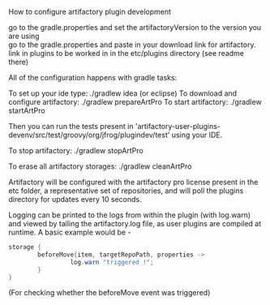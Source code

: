 How to configure artifactory plugin development

go to the gradle.properties and set the artifactoryVersion to the version you are using  
go to the gradle.properties and paste in your download link for artifactory.  
link in plugins to be worked in in the etc/plugins directory (see readme there)

All of the configuration happens with gradle tasks:

To set up your ide type:  ./gradlew idea (or eclipse)
To download and configure artifactory: ./gradlew prepareArtPro
To start artifactory: ./gradlew startArtPro

Then you can run the tests present in 'artifactory-user-plugins-devenv/src/test/groovy/org/jfrog/plugindev/test' using your IDE.

To stop artifactory: ./gradlew stopArtPro

To erase all artifactory storages: ./gradlew cleanArtPro

Artifactory will be configured with the artifactory pro license present in the etc folder,
a representative set of repositories, and will poll the plugins directory for updates every 10 seconds.


Logging can be printed to the logs from within the plugin (with log.warn) and viewed by tailing the artifactory.log file, as user plugins are compiled at runtime. A basic example would be - 

```java
storage {
        beforeMove{item, targetRepoPath, properties ->
                 log.warn "triggered !";
        }
}
```

(For checking whether the beforeMove event was triggered)
